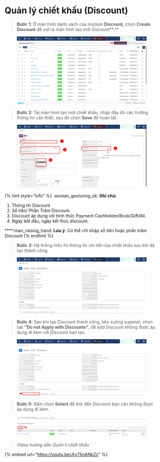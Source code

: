 # Quản lý chiết khấu (Discount)

> **Bước 1:** Ở màn hình danh sách của module **Discount,** chọn **Create Discount** để mở ra màn hình tạo mới Discount**.**

<figure><img src="../../.gitbook/assets/image (58) (2).png" alt=""><figcaption></figcaption></figure>

> **Bước 2:** Tại màn hình tạo mới chiết khấu, nhập đầy đủ các trường thông tin cần thiết, sau đó chọn **Save** để hoàn tất.

<figure><img src="../../.gitbook/assets/image (60) (2).png" alt=""><figcaption></figcaption></figure>

{% hint style="info" %}
:woman\_gesturing\_ok: **Ghi chú:**

1. Thông tin Discount
2. Số tiền/ Phần Trăm Discount.
3. Discount áp dụng với hình thức Payment Cashholder/Book/Gift/All.
4. Ngày bắt đầu, ngày kết thúc discount.

****:man\_raising\_hand: **Lưu ý**: Có thể chỉ nhập số tiền hoặc phần trăm Discount
{% endhint %}

> **Bước 3:** Hệ thống hiển thị thông tin chi tiết của chiết khấu sau khi đã tạo thành công.

<figure><img src="../../.gitbook/assets/image (69).png" alt=""><figcaption></figcaption></figure>

> **Bước 4:** Sau khi tạo Discount thành công, kéo xuống supanel, chọn tab **"Do not Apply with Discounts"**, để add Discount không được áp dụng đi kèm với Discount bạn tạo.

<figure><img src="../../.gitbook/assets/image (59).png" alt=""><figcaption></figcaption></figure>

> **Bước 5:** Bấm chọn **Select** để link đến Discount bạn cần không được áp dụng đi kèm.

<figure><img src="../../.gitbook/assets/image (67) (2).png" alt=""><figcaption></figcaption></figure>

> _Video hướng dẫn Quản lí chiết khấu_

{% embed url="https://youtu.be/Jty7SnANkZc" %}
